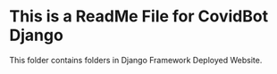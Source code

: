 # This is a ReadMe File for CovidBot Django
This folder contains folders in Django Framework Deployed Website. 

